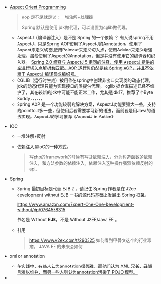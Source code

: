 - [Aspect Orient Programming](https://docs.spring.io/spring-framework/docs/current/reference/html/core.html#aop-introduction-defn)

  > aop 是不是就是说：一堆注解+处理器
  >
  > Spring 默认是使用 jdk做代理，可以设置为cglib做代理。

  - AspectJ（编译器注入）是不是 Spring 的一个依赖 ？
    有人说spring不用AspectJ，只是Spring AOP使用了AspectJ的Annotation。使用了Aspect来定义切面,使用Pointcut来定义切入点，使用Advice来定义增强处理。虽然使用了Aspect的Annotation，但是并没有使用它的编译器和织入器。
    [Spring 2.0 解释与 AspectJ 5 相同的注释，使用 AspectJ 提供的库进行切入点解析和匹配。AOP 运行时仍然是纯 Spring AOP，并且不依赖于 AspectJ 编译器或编织器。](https://docs.spring.io/spring-framework/docs/2.5.x/reference/aop.html)
  - CGLIB（运行时生成）被用作在spring中创建非接口实现类的动态代理，jdk的动态代理只能为实现接口的类提供代理。
    cglib 据仓库描述已经不维护了，其在较新的jdk中可能不能正常工作，尤其是jdk17，推荐了个Byte Buddy，，，，，，
  - Spring AOP 是一个功能较弱的解决方案，AspectJ功能要强大一些，支持的pointtcut多一些，但使用后者需要学习新的语法，而前者是用Java的语法实现。AspectJ的学习推荐《AspectJ in Action》

- IOC

  - 一堆注解+反射

  - 依赖注入是IoC的一种方式。

    > 写php的framework的时候有写过依赖注入，分为构造函数的依赖注入，和方法参数的依赖注入，依赖注入这种操作强烈依赖反射的api。

- Spring

  - Spring 最初目标是代替 EJB 2 ，请记住 Spring 作者是在 J2ee development without EJB 一书的源代码基础上发展出 Spring 框架。

    https://www.amazon.com/Expert-One-One-Development-without/dp/0764558315

    书名是 Without **EJB**，不是 Without J2EE/Java EE 。

  - 引用

    > https://www.v2ex.com/t/290325
    > 如何看到甲骨文这个的行业毒瘤， JAVA EE 的未来会如何

- xml or annotation

  - [在实践中，有些人认为annotation很优雅，而他们认为 XML 冗长、丑陋且难以维护，而另一些人则认为annotation污染了 POJO 模型。](https://en.wikipedia.org/wiki/Plain_old_Java_object#cite_note-7)

- 